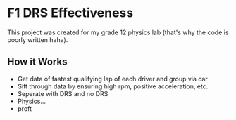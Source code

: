 # F1 DRS Effectiveness
This project was created for my grade 12 physics lab (that's why the code is poorly written haha). 

## How it Works
 - Get data of fastest qualifying lap of each driver and group via car
 - Sift through data by ensuring high rpm, positive acceleration, etc.
 - Seperate with DRS and no DRS
 - Physics...
 - proft
 

